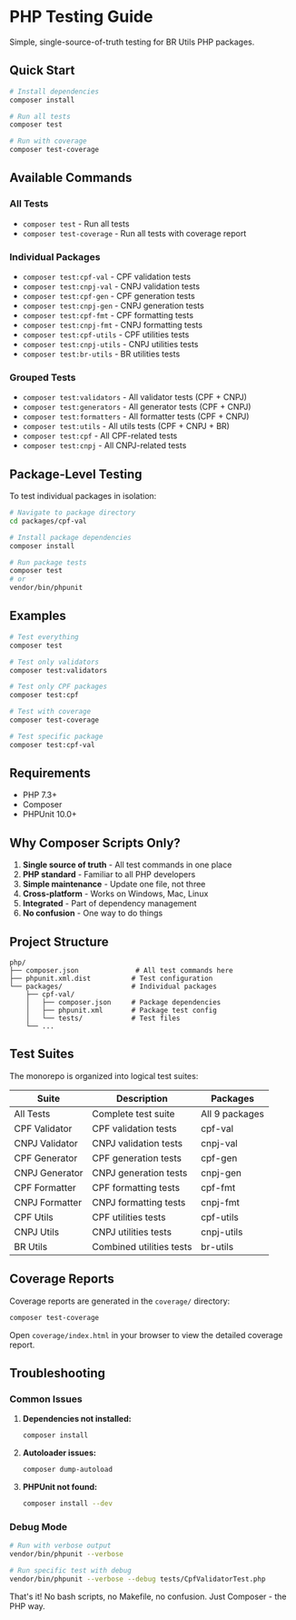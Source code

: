 # PHP Testing Guide

Simple, single-source-of-truth testing for BR Utils PHP packages.

## Quick Start

```bash
# Install dependencies
composer install

# Run all tests
composer test

# Run with coverage
composer test-coverage
```

## Available Commands

### All Tests
- `composer test` - Run all tests
- `composer test-coverage` - Run all tests with coverage report

### Individual Packages
- `composer test:cpf-val` - CPF validation tests
- `composer test:cnpj-val` - CNPJ validation tests
- `composer test:cpf-gen` - CPF generation tests
- `composer test:cnpj-gen` - CNPJ generation tests
- `composer test:cpf-fmt` - CPF formatting tests
- `composer test:cnpj-fmt` - CNPJ formatting tests
- `composer test:cpf-utils` - CPF utilities tests
- `composer test:cnpj-utils` - CNPJ utilities tests
- `composer test:br-utils` - BR utilities tests

### Grouped Tests
- `composer test:validators` - All validator tests (CPF + CNPJ)
- `composer test:generators` - All generator tests (CPF + CNPJ)
- `composer test:formatters` - All formatter tests (CPF + CNPJ)
- `composer test:utils` - All utils tests (CPF + CNPJ + BR)
- `composer test:cpf` - All CPF-related tests
- `composer test:cnpj` - All CNPJ-related tests

## Package-Level Testing

To test individual packages in isolation:

```bash
# Navigate to package directory
cd packages/cpf-val

# Install package dependencies
composer install

# Run package tests
composer test
# or
vendor/bin/phpunit
```

## Examples

```bash
# Test everything
composer test

# Test only validators
composer test:validators

# Test only CPF packages
composer test:cpf

# Test with coverage
composer test-coverage

# Test specific package
composer test:cpf-val
```

## Requirements

- PHP 7.3+
- Composer
- PHPUnit 10.0+

## Why Composer Scripts Only?

1. **Single source of truth** - All test commands in one place
2. **PHP standard** - Familiar to all PHP developers
3. **Simple maintenance** - Update one file, not three
4. **Cross-platform** - Works on Windows, Mac, Linux
5. **Integrated** - Part of dependency management
6. **No confusion** - One way to do things

## Project Structure

```
php/
├── composer.json              # All test commands here
├── phpunit.xml.dist          # Test configuration
└── packages/                 # Individual packages
    ├── cpf-val/
    │   ├── composer.json     # Package dependencies
    │   ├── phpunit.xml       # Package test config
    │   └── tests/            # Test files
    └── ...
```

## Test Suites

The monorepo is organized into logical test suites:

| Suite | Description | Packages |
|-------|-------------|----------|
| All Tests | Complete test suite | All 9 packages |
| CPF Validator | CPF validation tests | cpf-val |
| CNPJ Validator | CNPJ validation tests | cnpj-val |
| CPF Generator | CPF generation tests | cpf-gen |
| CNPJ Generator | CNPJ generation tests | cnpj-gen |
| CPF Formatter | CPF formatting tests | cpf-fmt |
| CNPJ Formatter | CNPJ formatting tests | cnpj-fmt |
| CPF Utils | CPF utilities tests | cpf-utils |
| CNPJ Utils | CNPJ utilities tests | cnpj-utils |
| BR Utils | Combined utilities tests | br-utils |

## Coverage Reports

Coverage reports are generated in the `coverage/` directory:

```bash
composer test-coverage
```

Open `coverage/index.html` in your browser to view the detailed coverage report.

## Troubleshooting

### Common Issues

1. **Dependencies not installed:**
   ```bash
   composer install
   ```

2. **Autoloader issues:**
   ```bash
   composer dump-autoload
   ```

3. **PHPUnit not found:**
   ```bash
   composer install --dev
   ```

### Debug Mode

```bash
# Run with verbose output
vendor/bin/phpunit --verbose

# Run specific test with debug
vendor/bin/phpunit --verbose --debug tests/CpfValidatorTest.php
```

That's it! No bash scripts, no Makefile, no confusion. Just Composer - the PHP way.
